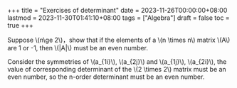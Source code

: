 +++
title = "Exercises of determinant"
date = 2023-11-26T00:00:00+08:00
lastmod = 2023-11-30T01:41:10+08:00
tags = ["Algebra"]
draft = false
toc = true
+++

Suppose \\(n\ge 2\\)，show that if the elements of a \\(n \times n\\) matrix \\(A\\) are 1 or -1, then \\(|A|\\) must be an even number.

<div class="PROOF">

Consider the symmetries of \\(a\_{1i}\\), \\(a\_{2j}\\) and \\(a\_{1j}\\), \\(a\_{2i}\\), the value of corresponding determinant of the \\(2 \times 2\\) matrix must be an even number, so the n-order determinant must be an even number.

</div>
